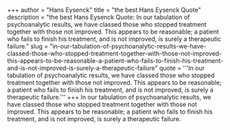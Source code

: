 +++
author = "Hans Eysenck"
title = "the best Hans Eysenck Quote"
description = "the best Hans Eysenck Quote: In our tabulation of psychoanalytic results, we have classed those who stopped treatment together with those not improved. This appears to be reasonable; a patient who fails to finish his treatment, and is not improved, is surely a therapeutic failure."
slug = "in-our-tabulation-of-psychoanalytic-results-we-have-classed-those-who-stopped-treatment-together-with-those-not-improved-this-appears-to-be-reasonable-a-patient-who-fails-to-finish-his-treatment-and-is-not-improved-is-surely-a-therapeutic-failure"
quote = '''In our tabulation of psychoanalytic results, we have classed those who stopped treatment together with those not improved. This appears to be reasonable; a patient who fails to finish his treatment, and is not improved, is surely a therapeutic failure.'''
+++
In our tabulation of psychoanalytic results, we have classed those who stopped treatment together with those not improved. This appears to be reasonable; a patient who fails to finish his treatment, and is not improved, is surely a therapeutic failure.
